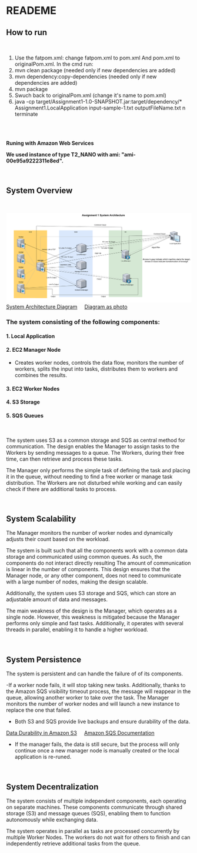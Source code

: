 <!-- Markdown file -->
<!-- In VS code, use ctrl + shift + v to see preview -->
<!-- In IntelliJ, Click the "Preview" icon (top-right) or use Ctrl/Cmd + Shift + A and search for "Markdown Preview." -->

<br />

# READEME

## How to run

<br />

1. Use the fatpom.xml: change fatpom.xml to pom.xml And pom.xml to originalPom.xml.
   In the cmd run:
2. mvn clean package (needed only if new dependencies are added)
3. mvn dependency:copy-dependencies (needed only if new dependencies are added)
4. mvn package
5. Swuch back to originalPom.xml (change it's name to pom.xml)
5. java -cp target/Assignment1-1.0-SNAPSHOT.jar:target/dependency/\* Assignment1.LocalApplication input-sample-1.txt outputFileName.txt n terminate

<br />
<br />

**Runing with Amazon Web Services**

**We used instance of type T2_NANO with ami: "ami-00e95a9222311e8ed".**

<!-- dealete ami if publied  -->

<br />

## System Overview

<br />

![Assignment 1 System Architecture, saved in the Appendices folder ](./Appendices/DS_A1_.diagram.png)
[System Architecture Diagram](https://drive.google.com/file/d/1eUvCboxx64iXHZsguHVfUJEjFcMaDMJf/view?usp=sharing) &nbsp; &nbsp; [Diagram as photo](https://drive.google.com/file/d/1-_z2TBPwo3r0QdSevMOjwZ-znCDvqvay/view?usp=sharing)

### The system consisting of the following components:

#### 1. Local Application

#### 2. EC2 Manager Node

- Creates worker nodes, controls the data flow, monitors the number of workers, splits the input into tasks, distributes them to workers and combines the results.

#### 3. EC2 Worker Nodes

#### 4. S3 Storage

#### 5. SQS Queues

<br />

The system uses S3 as a common storage and SQS as central method for communication. The design enables the Manager to assign tasks to the Workers by sending messages to a queue. The Workers, during their free time, can then retrieve and process these tasks.

The Manager only performs the simple task of defining the task and placing it in the queue, without needing to find a free worker or manage task distribution.
The Workers are not disturbed while working and can easily check if there are additional tasks to process.

<br />

## System Scalability

The Manager monitors the number of worker nodes and dynamically adjusts their count based on the workload.

The system is built such that all the components work with a common data storage and communicated using common queues. As such, the components do not interact directly resulting The amount of communication is linear in the number of components. This design ensures that the Manager node, or any other component, does not need to communicate with a large number of nodes, making the design scalable.

Additionally, the system uses S3 storage and SQS, which can store an adjustable amount of data and messages.

The main weakness of the design is the Manager, which operates as a single node. However, this weakness is mitigated because the Manager performs only simple and fast tasks. Additionally, it operates with several threads in parallel, enabling it to handle a higher workload.

<br />

## System Persistence

The system is persistent and can handle the failure of of its components.

-If a worker node fails, it will stop taking new tasks. Additionally, thanks to the Amazon SQS visibility timeout process, the message will reappear in the queue, allowing another worker to take over the task. The Manager monitors the number of worker nodes and will launch a new instance to replace the one that failed.

- Both S3 and SQS provide live backups and ensure durability of the data.

[Data Durability in Amazon S3](https://docs.aws.amazon.com/AmazonS3/latest/userguide/DataDurability.html) &nbsp; &nbsp; [Amazon SQS Documentation](https://docs.aws.amazon.com/AWSSimpleQueueService/latest/SQSDeveloperGuide/welcome.html)

- If the manager fails, the data is still secure, but the process will only continue once a new manager node is manually created or the local application is re-runed.

<br />

## System Decentralization

The system consists of multiple independent components, each operating on separate machines. These components communicate through shared storage (S3) and message queues (SQS), enabling them to function autonomously while exchanging data.

The system operates in parallel as tasks are processed concurrently by multiple Worker Nodes. The workers do not wait for others to finish and can independently retrieve additional tasks from the queue.
